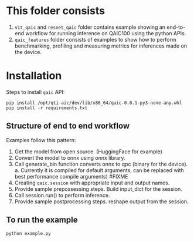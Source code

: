 # This folder consists

1. `vit_qaic` and `resnet_qaic` folder contains example showing an end-to-end workflow for running inference on QAIC100 using the python APIs. 
2. `qaic_features` folder consists of examples to show how to perform benchmarking, profiling and measuring metrics for inferences made on the device.

# Installation

Steps to install `qaic` API:

```
pip install /opt/qti-aic/dev/lib/x86_64/qaic-0.0.1-py3-none-any.whl
pip install -r requirements.txt
```


## Structure of end to end workflow

Examples follow this pattern:

1.	Get the model from open source. (HuggingFace for example)
2.	Convert the model to onnx using onnx library. 
3.	Call generate_bin function converts onnx to qpc (binary for the device).
a.	Currently it is compiled for default arguments, can be replaced with best performance compile arguments) #FIXME
4.	Creating `qaic.session` with appropriate input and output names.
5.	Provide sample prepossessing steps. Build input_dict for the session. 
6.	Call session.run() to perform inference.
7.	Provide sample postprocessing steps. reshape output from the session. 

## To run the example

```
python example.py 
```
